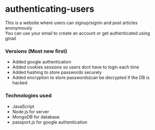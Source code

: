 # authenticating-users
This is a website where users can signup/signin and post articles anonymously<br>
You can use your email to create an account or get authenticated using gmail
### Versions (Most new first)
* Added google authentication
* Added cookies sessions so users dont have to login each time
* Added hashing to store passwords securely
* Added encryption to store passwords(can be decrypted if the DB is hacked
### Technologies used
* JavaScript
* Node.js for server 
* MongoDB for database
* passport.js for google authentication 


